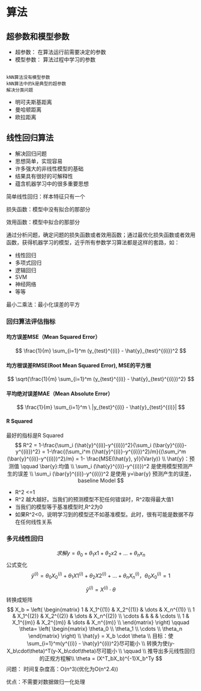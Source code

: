 # 算法

## 超参数和模型参数

- 超参数： 在算法运行前需要决定的参数
- 模型参数： 算法过程中学习的参数
  
```

kNN算法没有模型参数
kNN算法中的k是典型的超参数
解决分类问题
```

- 明可夫斯基距离
- 曼哈顿距离
- 欧拉距离

## 线性回归算法

- 解决回归问题
- 思想简单，实现容易
- 许多强大的非线性模型的基础
- 结果具有很好的可解释性
- 蕴含机器学习中的很多重要思想

简单线性回归：样本特征只有一个

损失函数：模型中没有拟合的那部分 

效用函数：模型中拟合的那部分

通过分析问题，确定问题的损失函数或者效用函数；通过最优化损失函数或者效用函数，获得机器学习的模型，近乎所有参数学习算法都是这样的套路，如：

- 线性回归
- 多项式回归
- 逻辑回归
- SVM
- 神经网络
- 等等

最小二乘法：最小化误差的平方

### 回归算法评估指标

#### 均方误差MSE（Mean Squared Error）

$$
\frac{1}{m} \sum_{i=1}^m (y_{test}^{(i)} - \hat{y}_{test}^{(i)})^2
$$

#### 均方根误差RMSE(Root Mean Squared Error), MSE的平方根

$$
\sqrt{\frac{1}{m} \sum_{i=1}^m (y_{test}^{(i)} - \hat{y}_{test}^{(i)})^2} 
$$

#### 平均绝对误差MAE（Mean Absolute Error）

$$
\frac{1}{m} \sum_{i=1}^m \ |y_{test}^{(i)} - \hat{y}_{test}^{(i)}|
$$

#### R Squared

最好的指标是R Squared
$$
R^2 = 1-\frac{\sum_i (\hat{y}^{(i)}-y^{(i)})^2}{\sum_i (\bar{y}^{(i)}-y^{(i)})^2}  = 1-\frac{(\sum_i^m (\hat{y}^{(i)}-y^{(i)})^2)/m}{(\sum_i^m (\bar{y}^{(i)}-y^{(i)})^2)/m} = 1- \frac{MSE(\hat{y}, y)}{Var(y)}
\\
\hat{y}：预测值 \qquad
\bar{y}:均值
\\
\sum_i (\hat{y}^{(i)}-y^{(i)})^2 是使用模型预测产生的误差  
\\
\sum_i (\bar{y}^{(i)}-y^{(i)})^2 是使用 y=\bar{y} 预测产生的误差，baseline Model  
$$

- R^2 <=1
- R^2 越大越好。当我们的预测模型不犯任何错误时，R^2取得最大值1
- 当我们的模型等于基准模型时,R^2为0
- 如果R^2<0，说明学习到的模型还不如基准模型。此时，很有可能是数据不存在任何线性关系

### 多元线性回归

$$
求解y= \theta_0 + \theta_1x1+\theta_2x2 + \dots + \theta_nx_n
$$
公式变化
$$
\hat{y}^{(i)}= \theta_0X_0^{(i)} + \theta_1X1^{(i)}+\theta_2X2^{(i)} + \dots + \theta_nX_n^{(i)}， \theta_0X_0^{(i)} = 1
$$

$$
\hat{y}^{(i)}= X^{(i)}\cdot\theta
$$
转换成矩阵
$$ 
X_b = \left(
  \begin{matrix}
    1 & X_1^{(1)} & X_2^{(1)} & \dots & X_n^{(1)} \\
    1 & X_1^{(2)} & X_2^{(2)} & \dots & X_n^{(2)} \\
    \cdots & & & & \cdots \\
    1 & X_1^{(m)} & X_2^{(m)} & \dots & X_n^{(m)} \\
  \end{matrix}
\right) \qquad 
\theta= \left(
  \begin{matrix}
    \theta_0 \\
    \theta_1 \\
    \cdots \\
    \theta_n
  \end{matrix}
\right)
\\
\hat{y} = X_b \cdot \theta
\\
目标：使 \sum_{i=1}^m(y^{(i)} - \hat{y}^{(i))^2}尽可能小
\\
转换为使(y-X_b\cdot\theta)^T(y-X_b\cdot\theta)尽可能小
\\ \qquad \\
推导出多元线性回归的正规方程解\\
\theta = (X^T_bX_b)^{-1}X_b^Ty
$$
问题： 时间复杂度高：O(n^3)(优化为O(n^2.4))

优点：不需要对数据做归一化处理

